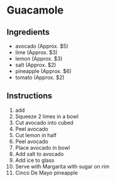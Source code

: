 # Guacamole
## Ingredients
* avocado (Approx. $5)
* lime (Approx. $3)
* lemon (Approx. $3)
* salt (Approx. $2)
* pineapple (Approx. $6)
* tomato (Approx. $2)
## Instructions
1. add
2. Squeeze 2 limes in a bowl
3. Cut avocado into cubed
4. Peel avocado
5. Cut lemon in half
3. Peel avocado
4. Place avocado in bowl
5. Add salt to avocado
6. Add ice to glass
7. Serve with Margarita with sugar on rim
8. Cinco De Mayo pineapple
